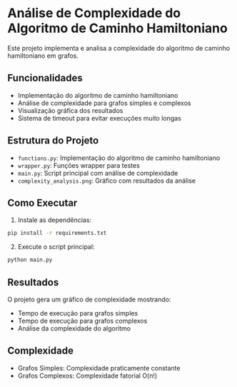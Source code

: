 # Análise de Complexidade do Algoritmo de Caminho Hamiltoniano

Este projeto implementa e analisa a complexidade do algoritmo de caminho hamiltoniano em grafos.

## Funcionalidades

- Implementação do algoritmo de caminho hamiltoniano
- Análise de complexidade para grafos simples e complexos
- Visualização gráfica dos resultados
- Sistema de timeout para evitar execuções muito longas

## Estrutura do Projeto

- `functions.py`: Implementação do algoritmo de caminho hamiltoniano
- `wrapper.py`: Funções wrapper para testes
- `main.py`: Script principal com análise de complexidade
- `complexity_analysis.png`: Gráfico com resultados da análise

## Como Executar

1. Instale as dependências:
```bash
pip install -r requirements.txt
```

2. Execute o script principal:
```bash
python main.py
```

## Resultados

O projeto gera um gráfico de complexidade mostrando:
- Tempo de execução para grafos simples
- Tempo de execução para grafos complexos
- Análise da complexidade do algoritmo

## Complexidade

- Grafos Simples: Complexidade praticamente constante
- Grafos Complexos: Complexidade fatorial O(n!) 